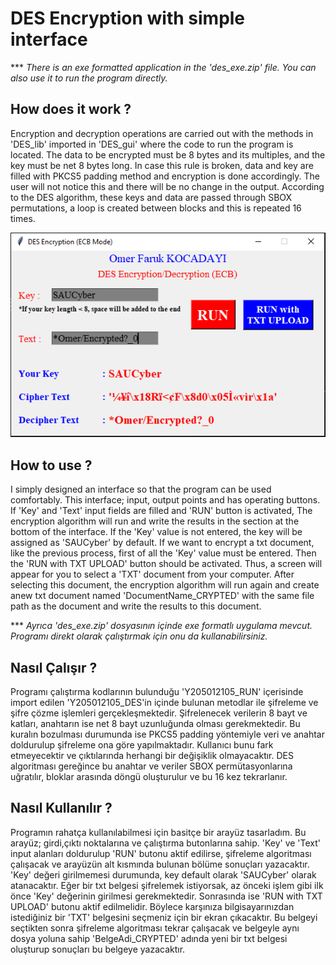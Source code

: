 # DES Encryption with simple interface
*** *There is an exe formatted application in the 'des_exe.zip' file.
    You can also use it to run the program directly.*

## How does it work ?

Encryption and decryption operations are carried out with the methods in 'DES_lib'
imported in 'DES_gui' where the code to run the program is located.
The data to be encrypted must be 8 bytes and its multiples, and the key must be net 8 bytes long.
In case this rule is broken, data and key are filled with PKCS5 padding method and encryption is done accordingly.
The user will not notice this and there will be no change in the output.
According to the DES algorithm, these keys and data are passed through SBOX permutations, a loop is created between blocks and this is repeated 16 times.

![DES_GUI](https://github.com/omerkocadayi/DES_Encryption/blob/main/DES_GUI.PNG)

## How to use ?

I simply designed an interface so that the program can be used comfortably.
This interface; input, output points and has operating buttons.
If 'Key' and 'Text' input fields are filled and 'RUN' button is activated,
The encryption algorithm will run and write the results in the section at the bottom of the interface.
If the 'Key' value is not entered, the key will be assigned as 'SAUCyber' by default.
If we want to encrypt a txt document, like the previous process, first of all the 'Key' value must be entered.
Then the 'RUN with TXT UPLOAD' button should be activated.
Thus, a screen will appear for you to select a 'TXT' document from your computer.
After selecting this document, the encryption algorithm will run again and create anew txt document
named 'DocumentName_CRYPTED' with the same file path as the document and write the results to this document.

*** *Ayrıca 'des_exe.zip' dosyasının içinde exe formatlı uygulama mevcut.
    Programı direkt olarak çalıştırmak için onu da kullanabilirsiniz.*

## Nasıl Çalışır ? 

Programı çalıştırma kodlarının bulunduğu 'Y205012105_RUN' içerisinde import edilen 'Y205012105_DES'in
içinde bulunan metodlar ile şifreleme ve şifre çözme işlemleri gerçekleşmektedir.
Şifrelenecek verilerin 8 bayt ve katları, anahtarın ise net 8 bayt uzunluğunda olması gerekmektedir.
Bu kuralın bozulması durumunda ise PKCS5 padding yöntemiyle veri ve anahtar doldurulup şifreleme ona göre yapılmaktadır.
Kullanıcı bunu fark etmeyecektir ve çıktılarında herhangi bir değişiklik olmayacaktır.
DES algoritması gereğince bu anahtar ve veriler SBOX permütasyonlarına uğratılır, bloklar arasında döngü oluşturulur ve bu 16 kez tekrarlanır.

## Nasıl Kullanılır ?

Programın rahatça kullanılabilmesi için basitçe bir arayüz tasarladım.
Bu arayüz; girdi,çıktı noktalarına ve çalıştırma butonlarına sahip.
'Key' ve 'Text' input alanları doldurulup 'RUN' butonu aktif edilirse,
şifreleme algoritması çalışacak ve arayüzün alt kısmında bulunan bölüme sonuçları yazacaktır.
'Key' değeri girilmemesi durumunda, key default olarak 'SAUCyber' olarak atanacaktır.
Eğer bir txt belgesi şifrelemek istiyorsak, az önceki işlem gibi ilk önce 'Key' değerinin girilmesi gerekmektedir.
Sonrasında ise 'RUN with TXT UPLOAD' butonu aktif edilmelidir.
Böylece karşınıza bilgisayarınızdan istediğiniz bir 'TXT' belgesini seçmeniz için bir ekran çıkacaktır.
Bu belgeyi seçtikten sonra şifreleme algoritması tekrar çalışacak ve belgeyle aynı dosya yoluna
sahip 'BelgeAdi_CRYPTED' adında yeni bir txt belgesi oluşturup sonuçları bu belgeye yazacaktır.
